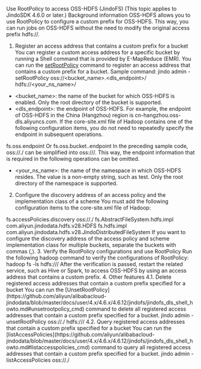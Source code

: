 Use RootPolicy to access OSS-HDFS (JindoFS)
(This topic applies to JindoSDK 4.6.0 or later.)
Background information
OSS-HDFS allows you to use RootPolicy to configure a custom prefix for OSS-HDFS. This way, you can run jobs on OSS-HDFS without the need to modify the original access prefix hdfs://. 
1. Register an access address that contains a custom prefix for a bucket
You can register a custom access address for a specific bucket by running a Shell command that is provided by E-MapReduce (EMR). You can run the [setRootPolicy](https://github.com/aliyun/alibabacloud-jindodata/blob/master/docs/user/4.x/4.6.x/4.6.12/jindofs/jindofs_dls_shell_howto.md#setrootpolicy_cmd) command to register an access address that contains a custom prefix for a bucket. Sample command:
jindo admin -setRootPolicy oss://<bucket_name>.<dls_endpoint>/ hdfs://<your_ns_name>/

- <bucket_name>: the name of the bucket for which OSS-HDFS is enabled. Only the root directory of the bucket is supported. 
- <dls_endpoint>: the endpoint of OSS-HDFS. For example, the endpoint of OSS-HDFS in the China (Hangzhou) region is cn-hangzhou.oss-dls.aliyuncs.com. If the core-site.xml file of Hadoop contains one of the following configuration items, you do not need to repeatedly specify the endpoint in subsequent operations.

<configuration>
<property>
<name>fs.oss.endpoint</name>
<value><dls_endpoint></value>
</property>
Or
<property>
<name>fs.oss.bucket.<bucket_name>.endpoint</name>
<value><dls_endpoint></value>
</property>
</configuration>
In the preceding sample code, oss://<bucket_name>.<dls_endpoint>/ can be simplified into oss://<bucket_name>/. This way, the endpoint information that is required in the following operations can be omitted. 

- <your_ns_name>: the name of the namespace in which OSS-HDFS resides. The value is a non-empty string, such as test. Only the root directory of the namespace is supported. 

2. Configure the discovery address of an access policy and the implementation class of a scheme
You must add the following configuration items to the core-site.xml file of Hadoop:
<configuration>
<property>
<name>fs.accessPolicies.discovery</name>
<value>oss://<bucket_name>.<dls_endpoint>/</value>
</property>
<property>
<name>fs.AbstractFileSystem.hdfs.impl</name>
<value>com.aliyun.jindodata.hdfs.v28.HDFS</value>
</property>
<property>
<name>fs.hdfs.impl</name>
<value>com.aliyun.jindodata.hdfs.v28.JindoDistributedFileSystem</value>
</property>
</configuration>
If you want to configure the discovery address of the access policy and scheme implementation class for multiple buckets, separate the buckets with commas (,). 
3. Verify the RootPolicy configurations and use RootPolicy
Run the following hadoop command to verify the configurations of RootPolicy: 
hadoop fs -ls hdfs://<your_ns_name>/
After the verification is passed, restart the related service, such as Hive or Spark, to access OSS-HDFS by using an access address that contains a custom prefix. 
4. Other features
4.1. Delete registered access addresses that contain a custom prefix specified for a bucket
You can run the [UnsetRootPolicy](https://github.com/aliyun/alibabacloud-jindodata/blob/master/docs/user/4.x/4.6.x/4.6.12/jindofs/jindofs_dls_shell_howto.md#unsetrootpolicy_cmd) command to delete all registered access addresses that contain a custom prefix specified for a bucket. 
jindo admin -unsetRootPolicy oss://<bucket_name>.<dls_endpoint>/ hdfs://<your_ns_name>/
4.2. Query registered access addresses that contain a custom prefix specified for a bucket
You can run the [listAccessPolicies](https://github.com/aliyun/alibabacloud-jindodata/blob/master/docs/user/4.x/4.6.x/4.6.12/jindofs/jindofs_dls_shell_howto.md#listaccesspolicies_cmd) command to query all registered access addresses that contain a custom prefix specified for a bucket. 
jindo admin -listAccessPolicies oss://<bucket_name>.<dls_endpoint>/

